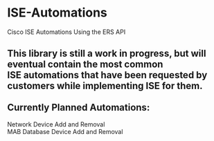 # ISE-Automations
Cisco ISE Automations Using the ERS API

This library is still a work in progress, but will eventual contain the most common <br>
ISE automations that have been requested by customers while implementing ISE for them.
<br>
<br>
Currently Planned Automations:
-----------------------------
Network Device Add and Removal <br>
MAB Database Device Add and Removal
